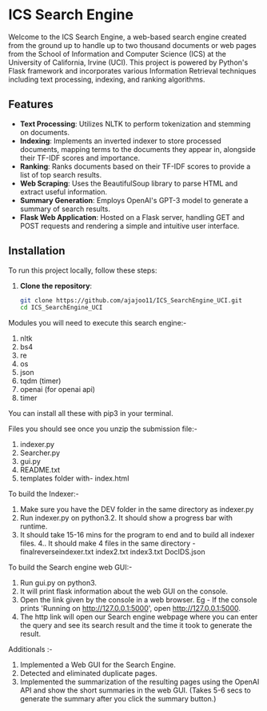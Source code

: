 # ICS Search Engine

Welcome to the ICS Search Engine, a web-based search engine created from the ground up to handle up to two thousand documents or web pages from the School of Information and Computer Science (ICS) at the University of California, Irvine (UCI). This project is powered by Python's Flask framework and incorporates various Information Retrieval techniques including text processing, indexing, and ranking algorithms.

## Features

- **Text Processing**: Utilizes NLTK to perform tokenization and stemming on documents.
- **Indexing**: Implements an inverted indexer to store processed documents, mapping terms to the documents they appear in, alongside their TF-IDF scores and importance.
- **Ranking**: Ranks documents based on their TF-IDF scores to provide a list of top search results.
- **Web Scraping**: Uses the BeautifulSoup library to parse HTML and extract useful information.
- **Summary Generation**: Employs OpenAI's GPT-3 model to generate a summary of search results.
- **Flask Web Application**: Hosted on a Flask server, handling GET and POST requests and rendering a simple and intuitive user interface.

## Installation

To run this project locally, follow these steps:

1. **Clone the repository**:
   ```bash
   git clone https://github.com/ajajoo11/ICS_SearchEngine_UCI.git
   cd ICS_SearchEngine_UCI

Modules you will need to execute this search engine:-
1. nltk
2. bs4
3. re
4. os
5. json
6. tqdm (timer)
7. openai (for openai api)
8. timer

You can install all these with pip3  in your terminal.

Files you should see once you unzip the submission file:-
1. indexer.py
2. Searcher.py
3. gui.py
4. README.txt
5. templates folder with-
                index.html

To build the Indexer:-
1. Make sure you have the DEV folder in the same directory as indexer.py
2. Run indexer.py on python3.2. It should show a progress bar with runtime.
3. It should take 15-16 mins for the program to end and to build all indexer files.
4.. It should make 4 files in the same directory - 
                    finalreverseindexer.txt
                    index2.txt
                    index3.txt
                    DocIDS.json


To build the Search engine web GUI:-
1. Run gui.py on python3.
2. It will print flask information about the web GUI on the console.
3. Open the link given by the console in a web browser. Eg - If the console prints 'Running on http://127.0.0.1:5000', open http://127.0.0.1:5000. 
4. The http link will open our Search engine webpage where you can enter the query and see its search result and the time it took to generate the result.


Additionals :-
1. Implemented a Web GUI for the Search Engine.
2. Detected and eliminated duplicate pages.
3. Implemented the summarization of the resulting pages using the OpenAI API and show the short summaries in the web GUI. (Takes 5-6 secs to generate the summary after you click the summary button.)
